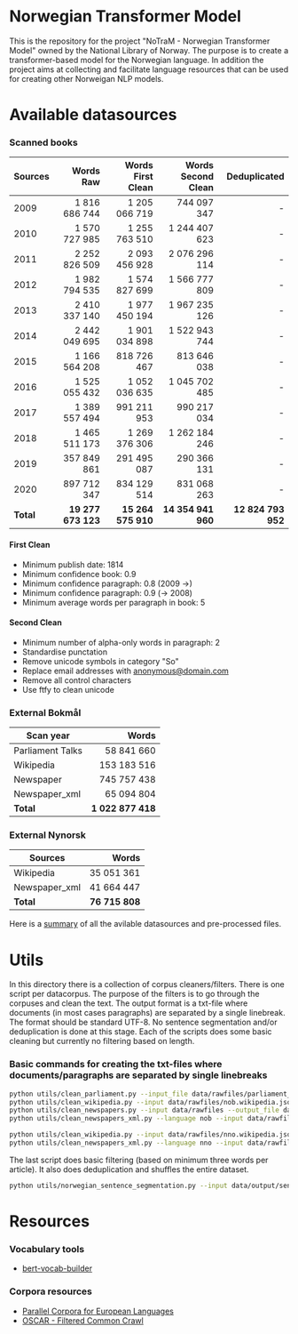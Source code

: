 # Norwegian Transformer Model
This is the repository for the project "NoTraM - Norwegian Transformer Model" owned by the National Library of Norway. The purpose is to create a transformer-based model for the Norwegian language. In addition the project aims at collecting and facilitate language resources that can be used for creating other Norweigan NLP models.

# Available datasources
### Scanned books
| Sources  |   Words Raw | Words First Clean |Words Second Clean | Deduplicated |
| -------- |  -----:|  -----:| -----:| -----:| 
| 2009  | 1 816 686 744 | 1 205 066 719 | 744 097 347 | - | 
| 2010 | 1 570 727 985 | 1 255 763 510 | 1 244 407 623 | - | 
| 2011  | 2 252 826 509 |  2 093 456 928 | 2 076 296 114 | - | 
| 2012  | 1 982 794 535 |  1 574 827 699 | 1 566 777 809 | - | 
| 2013  | 2 410 337 140 |  1 977 450 194 | 1 967 235 126 | - | 
| 2014 | 2 442 049 695 |  1 901 034 898 | 1 522 943 744 | - | 
| 2015  | 1 166 564 208 |  818 726 467 | 813 646 038 | - | 
| 2016  |1 525 055 432 |  1 052 036 635 |1 045 702 485 | - | 
| 2017  |1 389 557 494 |  991 211 953 | 990 217 034 | - | 
| 2018 |1 465 511 173 |  1 269 376 306 | 1 262 184 246 | - | 
| 2019  |357 849 861 |  291 495 087 | 290 366 131 | - | 
| 2020  | 897 712 347 | 834 129 514 |831 068 263 | - | 
| **Total**  |**19 277 673 123** |  **15 264 575 910** | **14 354 941 960** | **12 824 793 952** | 


#### First Clean
* Minimum publish date: 1814
* Minimum confidence book: 0.9
* Minimum confidence paragraph: 0.8 (2009 ->)
* Minimum confidence paragraph: 0.9 (-> 2008)
* Minimum average words per paragraph in book: 5

#### Second Clean
* Minimum number of alpha-only words in paragraph: 2
* Standardise punctation
* Remove unicode symbols in category "So"
* Replace email addresses with anonymous@domain.com
* Remove all control characters
* Use ftfy to clean unicode

### External Bokmål
| Scan year  |   Words | 
| -------- |  -----:| 
| Parliament Talks  |  58 841 660 | 
| Wikipedia |  153 183 516 | 
| Newspaper  |  745 757 438 | 
| Newspaper_xml  |  65 094 804 | 
| **Total**  |  **1 022 877 418** | 


### External Nynorsk
| Sources  |   Words | 
| -------- |  -----:| 
| Wikipedia |  35 051 361 | | 
| Newspaper_xml  |  41 664 447 | 
| **Total**  |  **76 715 808** | 


Here is a [summary](https://github.com/peregilk/NoTraM/blob/master/filestructure.md) of all the avilable datasources and pre-processed files.

# Utils
In this directory there is a collection of corpus cleaners/filters. There is one script per datacorpus. The purpose of the filters is to go through the corpuses and clean the text. The output format is a txt-file where documents (in most cases paragraphs) are separated by a single linebreak. The format should be standard UTF-8. No sentence segmentation and/or deduplication is done at this stage. Each of the scripts does some basic cleaning but currently no filtering based on length.

### Basic commands for creating the txt-files where documents/paragraphs are separated by single linebreaks
```bash
python utils/clean_parliament.py --input_file data/rawfiles/parliament_speeches_1998_2016.csv --output_file data/output/sentences/parliament_speeches_1998_2016_rawarticles.txt &&
python utils/clean_wikipedia.py --input data/rawfiles/nob.wikipedia.json --output_file data/output/sentences/nob.wikipedia.txt &&
python utils/clean_newspapers.py --input data/rawfiles --output_file data/output/sentences/norsk_aviskorpus_html.txt &&
python utils/clean_newspapers_xml.py --language nob --input data/rawfiles --output_file data/output/sentences/norsk_aviskorpus_xml_bokmal.txt &&

python utils/clean_wikipedia.py --input data/rawfiles/nno.wikipedia.json --output_file data/output/sentences/nno.wikipedia.txt &&
python utils/clean_newspapers_xml.py --language nno --input data/rawfiles --output_file data/output/sentences/norsk_aviskorpus_xml_nynorsk.txt
```

The last script does basic filtering (based on minimum three words per article). It also does deduplication and shuffles the entire dataset.
```bash
python utils/norwegian_sentence_segmentation.py --input data/output/sentences --output_file data/output/corpus/all_040920.txt -d True -r True
```

# Resources

### Vocabulary tools
* [bert-vocab-builder](https://github.com/kwonmha/bert-vocab-builder)

### Corpora resources
* [Parallel Corpora for European Languages](https://paracrawl.eu/)
* [OSCAR - Filtered Common Crawl](https://oscar-corpus.com/)

